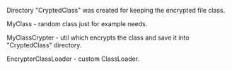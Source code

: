 Directory "CryptedClass" was created for keeping the encrypted file class.

MyClass - random class just for example needs.

MyClassCrypter - util which encrypts the class and save it into "CryptedClass" directory.

EncrypterClassLoader - custom ClassLoader.
